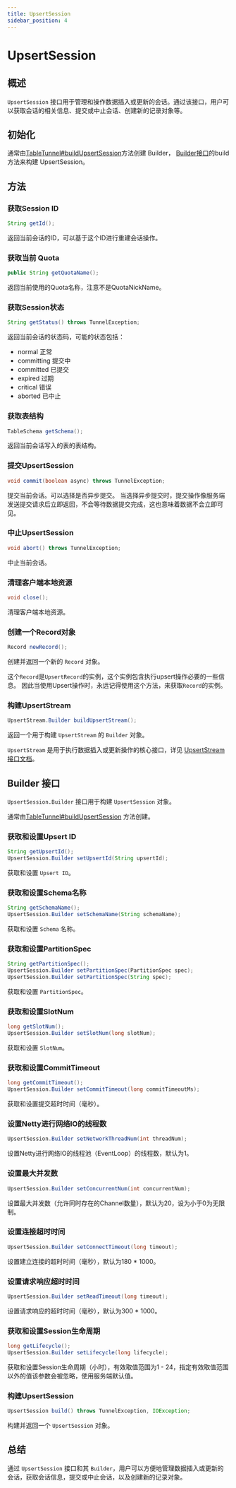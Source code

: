 ```yaml
---
title: UpsertSession
sidebar_position: 4
---
```


# UpsertSession

## 概述

`UpsertSession` 接口用于管理和操作数据插入或更新的会话。通过该接口，用户可以获取会话的相关信息、提交或中止会话、创建新的记录对象等。

## 初始化
通常由[TableTunnel#buildUpsertSession](TableTunnel.md#初始化upsertsession)方法创建 Builder，
[Builder接口](UpsertSession.md#builder-接口)的build方法来构建 UpsertSession。

## 方法
### 获取Session ID

```java
String getId();
```

返回当前会话的ID，可以基于这个ID进行重建会话操作。

### 获取当前 Quota

```java
public String getQuotaName();
```

返回当前使用的Quota名称，注意不是QuotaNickName。

### 获取Session状态

```java
String getStatus() throws TunnelException;
```

返回当前会话的状态码，可能的状态包括：
- normal 正常
- committing 提交中
- committed 已提交
- expired 过期
- critical 错误
- aborted 已中止

### 获取表结构

```java
TableSchema getSchema();
```

返回当前会话写入的表的表结构。

### 提交UpsertSession

```java
void commit(boolean async) throws TunnelException;
```

提交当前会话。可以选择是否异步提交。
当选择异步提交时，提交操作像服务端发送提交请求后立即返回，不会等待数据提交完成，这也意味着数据不会立即可见。

### 中止UpsertSession

```java
void abort() throws TunnelException;
```

中止当前会话。

### 清理客户端本地资源

```java
void close();
```

清理客户端本地资源。

### 创建一个Record对象

```java
Record newRecord();
```

创建并返回一个新的 `Record` 对象。

这个`Record`是`UpsertRecord`的实例，这个实例包含执行upsert操作必要的一些信息。
因此当使用Upsert操作时，永远记得使用这个方法，来获取`Record`的实例。

### 构建UpsertStream

```java
UpsertStream.Builder buildUpsertStream();
```

返回一个用于构建 `UpsertStream` 的 `Builder` 对象。

`UpsertStream` 是用于执行数据插入或更新操作的核心接口，详见 [UpsertStream 接口文档](UpsertStream.md)。

## Builder 接口

`UpsertSession.Builder` 接口用于构建 `UpsertSession` 对象。

通常由[TableTunnel#buildUpsertSession](TableTunnel.md#初始化upsertsession) 方法创建。

### 获取和设置Upsert ID

```java
String getUpsertId();
UpsertSession.Builder setUpsertId(String upsertId);
```

获取和设置 `Upsert ID`。

### 获取和设置Schema名称

```java
String getSchemaName();
UpsertSession.Builder setSchemaName(String schemaName);
```

获取和设置 `Schema` 名称。

### 获取和设置PartitionSpec

```java
String getPartitionSpec();
UpsertSession.Builder setPartitionSpec(PartitionSpec spec);
UpsertSession.Builder setPartitionSpec(String spec);
```

获取和设置 `PartitionSpec`。

### 获取和设置SlotNum

```java
long getSlotNum();
UpsertSession.Builder setSlotNum(long slotNum);
```

获取和设置 `SlotNum`。

### 获取和设置CommitTimeout

```java
long getCommitTimeout();
UpsertSession.Builder setCommitTimeout(long commitTimeoutMs);
```

获取和设置提交超时时间（毫秒）。

### 设置Netty进行网络IO的线程数

```java
UpsertSession.Builder setNetworkThreadNum(int threadNum);
```

设置Netty进行网络IO的线程池（EventLoop）的线程数，默认为1。

### 设置最大并发数

```java
UpsertSession.Builder setConcurrentNum(int concurrentNum);
```

设置最大并发数（允许同时存在的Channel数量），默认为20，设为小于0为无限制。

### 设置连接超时时间

```java
UpsertSession.Builder setConnectTimeout(long timeout);
```

设置建立连接的超时时间（毫秒），默认为180 * 1000。

### 设置请求响应超时时间

```java
UpsertSession.Builder setReadTimeout(long timeout);
```

设置请求响应的超时时间（毫秒），默认为300 * 1000。

### 获取和设置Session生命周期

```java
long getLifecycle();
UpsertSession.Builder setLifecycle(long lifecycle);
```

获取和设置Session生命周期（小时），有效取值范围为1 - 24，指定有效取值范围以外的值该参数会被忽略，使用服务端默认值。

### 构建UpsertSession

```java
UpsertSession build() throws TunnelException, IOException;
```

构建并返回一个 `UpsertSession` 对象。

## 总结

通过 `UpsertSession` 接口和其 `Builder`，用户可以方便地管理数据插入或更新的会话，获取会话信息，提交或中止会话，以及创建新的记录对象。